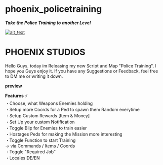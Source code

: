 # phoenix_policetraining

***Take the Police Training to another Level***

[<img alt="alt_text"  src="https://i.imgur.com/yRsZ96F.png" />](https://discord.gg/CUXK7CWx3P)

<h1> PHOENIX STUDIOS </h1>   

Hello Guys, today im Releasing my new Script and Map "Police Training". I hope you Guys enjoy it. If you have any Suggestions or Feedback, feel free to DM me or writing it down.

[__preview__](https://www.youtube.com/watch?v=-MVimL78LIQ)

__Features__ :zap:<br>
・Choose, what Weapons Enemies holding <br>
・Setup more Coords for a Ped to spawn them Random everytime<br>
・Setup Custom Rewards [Item & Money]<br>
・Set Up your custom Notification<br>
・Toggle Blip for Enemies to train easier<br>
・Hostages Peds for making the Mission more interesting<br>
・Toggle Function to start Training<br>
-> via Commands / Items / Coords<br>
・Toggle "Required Job" <br>
・Locales DE/EN<br>
